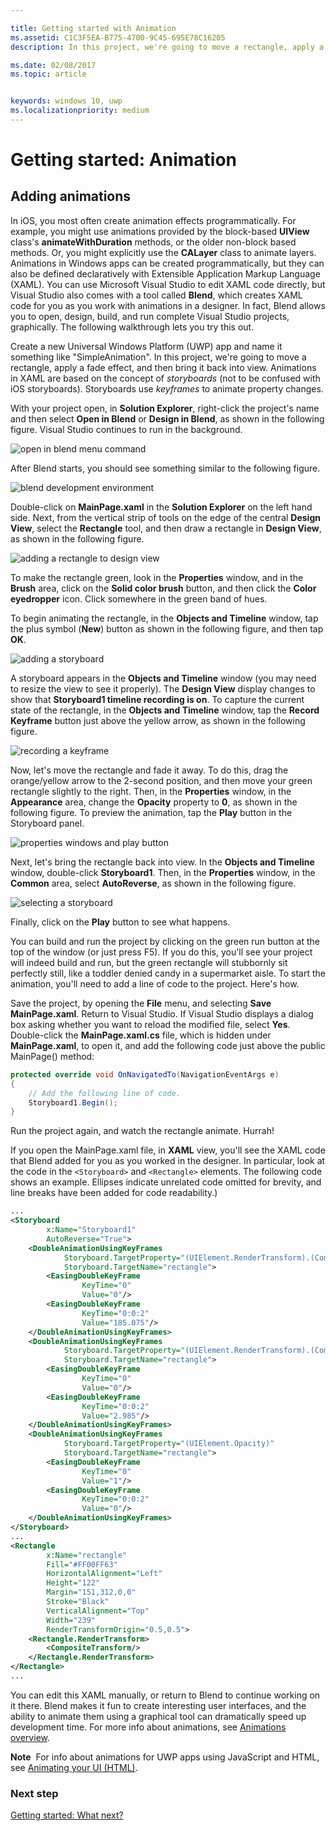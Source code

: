 ```yaml
---

title: Getting started with Animation
ms.assetid: C1C3F5EA-B775-4700-9C45-695E78C16205
description: In this project, we're going to move a rectangle, apply a fade effect, and then bring it back into view.

ms.date: 02/08/2017
ms.topic: article


keywords: windows 10, uwp
ms.localizationpriority: medium
---
```


# Getting started: Animation


## Adding animations

In iOS, you most often create animation effects programmatically. For example, you might use animations provided by the block-based **UIView** class's **animateWithDuration** methods, or the older non-block based methods. Or, you might explicitly use the **CALayer** class to animate layers. Animations in Windows apps can be created programmatically, but they can also be defined declaratively with Extensible Application Markup Language (XAML). You can use Microsoft Visual Studio to edit XAML code directly, but Visual Studio also comes with a tool called **Blend**, which creates XAML code for you as you work with animations in a designer. In fact, Blend allows you to open, design, build, and run complete Visual Studio projects, graphically. The following walkthrough lets you try this out.

Create a new Universal Windows Platform (UWP) app and name it something like "SimpleAnimation". In this project, we're going to move a rectangle, apply a fade effect, and then bring it back into view. Animations in XAML are based on the concept of *storyboards* (not to be confused with iOS storyboards). Storyboards use *keyframes* to animate property changes.

With your project open, in **Solution Explorer**, right-click the project's name and then select **Open in Blend** or **Design in Blend**, as shown in the following figure. Visual Studio continues to run in the background.

![open in blend menu command](images/ios-to-uwp/vs-open-in-blend.png)

After Blend starts, you should see something similar to the following figure.

![blend development environment](images/ios-to-uwp/blend-1.png)

Double-click on **MainPage.xaml** in the **Solution Explorer** on the left hand side. Next, from the vertical strip of tools on the edge of the central **Design View**, select the **Rectangle** tool, and then draw a rectangle in **Design View**, as shown in the following figure.

![adding a rectangle to design view](images/ios-to-uwp/blend-2.png)

To make the rectangle green, look in the **Properties** window, and in the **Brush** area, click on the **Solid color brush** button, and then click the **Color eyedropper** icon. Click somewhere in the green band of hues.

To begin animating the rectangle, in the **Objects and Timeline** window, tap the plus symbol (**New**) button as shown in the following figure, and then tap **OK**.

![adding a storyboard](images/ios-to-uwp/blend-3.png)

A storyboard appears in the **Objects and Timeline** window (you may need to resize the view to see it properly). The **Design View** display changes to show that **Storyboard1 timeline recording is on**. To capture the current state of the rectangle, in the **Objects and Timeline** window, tap the **Record Keyframe** button just above the yellow arrow, as shown in the following figure.

![recording a keyframe](images/ios-to-uwp/blend-4.png)

Now, let's move the rectangle and fade it away. To do this, drag the orange/yellow arrow to the 2-second position, and then move your green rectangle slightly to the right. Then, in the **Properties** window, in the **Appearance** area, change the **Opacity** property to **0**, as shown in the following figure. To preview the animation, tap the **Play** button in the Storyboard panel.

![properties windows and play button](images/ios-to-uwp/blend-5.png)

Next, let's bring the rectangle back into view. In the **Objects and Timeline** window, double-click **Storyboard1**. Then, in the **Properties** window, in the **Common** area, select **AutoReverse**, as shown in the following figure.

![selecting a storyboard](images/ios-to-uwp/blend-6.png)

Finally, click on the **Play** button to see what happens.

You can build and run the project by clicking on the green run button at the top of the window (or just press F5). If you do this, you'll see your project will indeed build and run, but the green rectangle will stubbornly sit perfectly still, like a toddler denied candy in a supermarket aisle. To start the animation, you'll need to add a line of code to the project. Here's how.

Save the project, by opening the **File** menu, and selecting **Save MainPage.xaml**. Return to Visual Studio. If Visual Studio displays a dialog box asking whether you want to reload the modified file, select **Yes**. Double-click the **MainPage.xaml.cs** file, which is hidden under **MainPage.xaml**, to open it, and add the following code just above the public MainPage() method:

```csharp
protected override void OnNavigatedTo(NavigationEventArgs e)
{
    // Add the following line of code.
    Storyboard1.Begin();
}
```

Run the project again, and watch the rectangle animate. Hurrah!

If you open the MainPage.xaml file, in **XAML** view, you'll see the XAML code that Blend added for you as you worked in the designer. In particular, look at the code in the `<Storyboard>` and `<Rectangle>` elements. The following code shows an example. Ellipses indicate unrelated code omitted for brevity, and line breaks have been added for code readability.)

```xml
...
<Storyboard 
        x:Name="Storyboard1" 
        AutoReverse="True">
    <DoubleAnimationUsingKeyFrames 
            Storyboard.TargetProperty="(UIElement.RenderTransform).(CompositeTransform.TranslateX)"
            Storyboard.TargetName="rectangle">
        <EasingDoubleKeyFrame 
                KeyTime="0" 
                Value="0"/>
        <EasingDoubleKeyFrame 
                KeyTime="0:0:2" 
                Value="185.075"/>
    </DoubleAnimationUsingKeyFrames>
    <DoubleAnimationUsingKeyFrames 
            Storyboard.TargetProperty="(UIElement.RenderTransform).(CompositeTransform.TranslateY)" 
            Storyboard.TargetName="rectangle">
        <EasingDoubleKeyFrame 
                KeyTime="0" 
                Value="0"/>
        <EasingDoubleKeyFrame 
                KeyTime="0:0:2" 
                Value="2.985"/>
    </DoubleAnimationUsingKeyFrames>
    <DoubleAnimationUsingKeyFrames 
            Storyboard.TargetProperty="(UIElement.Opacity)" 
            Storyboard.TargetName="rectangle">
        <EasingDoubleKeyFrame 
                KeyTime="0" 
                Value="1"/>
        <EasingDoubleKeyFrame 
                KeyTime="0:0:2"
                Value="0"/>
    </DoubleAnimationUsingKeyFrames>
</Storyboard>
...
<Rectangle 
        x:Name="rectangle" 
        Fill="#FF00FF63" 
        HorizontalAlignment="Left" 
        Height="122" 
        Margin="151,312,0,0" 
        Stroke="Black" 
        VerticalAlignment="Top" 
        Width="239" 
        RenderTransformOrigin="0.5,0.5">
    <Rectangle.RenderTransform>
        <CompositeTransform/>
    </Rectangle.RenderTransform>
</Rectangle>
...
```

You can edit this XAML manually, or return to Blend to continue working on it there. Blend makes it fun to create interesting user interfaces, and the ability to animate them using a graphical tool can dramatically speed up development time. For more info about animations, see [Animations overview](https://msdn.microsoft.com/library/windows/apps/mt187350).

**Note**  For info about animations for <span class="legacy-term">UWP apps using JavaScript and HTML</span>, see [Animating your UI (HTML)](https://msdn.microsoft.com/library/windows/apps/hh465165).

### Next step

[Getting started: What next?](getting-started-what-next.md)
